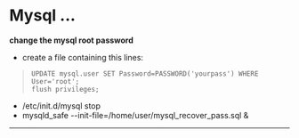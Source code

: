 # Mysql ...

 **change the mysql root password**
 
 * create a file containing this lines:
 >     UPDATE mysql.user SET Password=PASSWORD('yourpass') WHERE User='root';
 >     flush privileges;

 * /etc/init.d/mysql stop
 * mysqld_safe --init-file=/home/user/mysql_recover_pass.sql &


 ***


